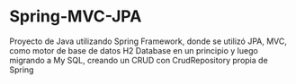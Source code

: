 # Spring-MVC-JPA
Proyecto de Java utilizando Spring Framework, donde se utilizó JPA, MVC, como motor de base de datos H2 Database en un principio y luego migrando a My SQL, creando un CRUD  con CrudRepository propia de Spring
